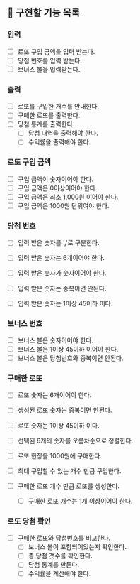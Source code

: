 
## 🎰 구현할 기능 목록

### 입력

- [ ] 로또 구입 금액을 입력 받는다.
- [ ] 당첨 번호를 입력 받는다.
- [ ] 보너스 볼을 입력받는다.

### 출력

- [ ] 로또를 구입한 개수를 안내한다.
- [ ] 구매한 로또를 출력한다.
- [ ] 당첨 통계를 출력한다.
    - [ ] 당첨 내역을 출력해야 한다.
    - [ ] 수익률을 출력해야 한다.

### 로또 구입 금액

- [ ] 구입 금액이 숫자이어야 한다.
- [ ] 구입 금액은 0이상이어야 한다.
- [ ] 구입 금액은 최소 1,000원 이어야 한다.
- [ ] 구입 금액은 1000원 단위여야 한다.

### 당첨 번호

- [ ] 입력 받은 숫자를 ','로 구분한다.
- [ ] 입력 받은 숫자는 6개이어야 한다.
- [ ] 입력 받은 숫자가 숫자이어야 한다.
- [ ] 입력 받은 숫자는 중복이면 안된다.
- [ ] 입력 받은 숫자는 1이상 45이하 이다.


### 보너스 번호

- [ ] 보너스 볼은 숫자이어야 한다.
- [ ] 보너스 볼은 1이상 45이하 이어야 한다.
- [ ] 보너스 볼은 당첨번호와 중복이면 안된다.

### 구매한 로또

- [ ] 로또 숫자는 6개이어야 한다.
- [ ] 생성된 로또 숫자는 중복이면 안된다.
- [ ] 로또 숫자는 1이상 45이하 이다.
- [ ] 선택된 6개의 숫자를 오름차순으로 정렬한다.
- [ ] 로또 한장을 1000원에 구매한다.
- [ ] 최대 구입할 수 있는 개수 만큼 구입한다.

- [ ] 구매한 로또 개수 만큼 로또를 생성한다.
    - [ ] 구매한 로또 개수는 1개 이상이어야 한다.

### 로또 당첨 확인

- [ ] 구매한 로또와 당첨번호를 비교한다.
    - [ ] 보너스 볼이 포함되어있는지 확인한다.
    - [ ] 총 당첨 갯수를 확인한다.
    - [ ] 당첨 통계를 만든다.
    - [ ] 수익률을 계산해야 한다.